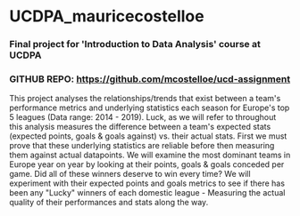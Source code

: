 # UCDPA_mauricecostelloe

### Final project for 'Introduction to Data Analysis' course at UCDPA

### GITHUB REPO: https://github.com/mcostelloe/ucd-assignment

This project analyses the relationships/trends that exist between a team's performance metrics and underlying statistics each season for Europe's top 5 leagues (Data range: 2014 - 2019). Luck, as we will refer to throughout this analysis measures the difference between a team's expected stats (expected points, goals & goals against) vs. their actual stats. First we must prove that these underlying statistics are reliable before then measuring them against actual datapoints. We will examine the most dominant teams in Europe year on year by looking at their points, goals & goals conceded per game. Did all of these winners deserve to win every time? We will experiment with their expected points and goals metrics to see if there has been any "Lucky" winners of each domestic league - Measuring the actual quality of their performances and stats along the way.